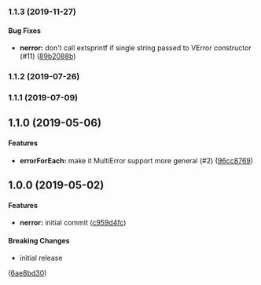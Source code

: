 <a name="1.1.3"></a>
### 1.1.3 (2019-11-27)


#### Bug Fixes

* **nerror:**  don't call extsprintf if single string passed to VError constructor (#11) ([89b2088b](https://github.com/Netflix/nerror/commit/89b2088b))


<a name="1.1.2"></a>
### 1.1.2 (2019-07-26)


<a name="1.1.1"></a>
### 1.1.1 (2019-07-09)


<a name="1.1.0"></a>
## 1.1.0 (2019-05-06)


#### Features

* **errorForEach:** make it MultiError support more general (#2) ([96cc8769](https://github.com/Netflix/nerror/commit/96cc8769))


<a name="1.0.0"></a>
## 1.0.0 (2019-05-02)


#### Features

* **nerror:** initial commit ([c959d4fc](https://github.com/Netflix/nerror/commit/c959d4fc))


#### Breaking Changes

* initial release

 ([6ae8bd30](https://github.com/Netflix/nerror/commit/6ae8bd30))
